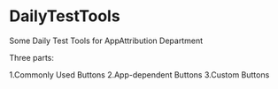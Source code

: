 # DailyTestTools
Some Daily Test Tools for AppAttribution Department

Three parts:  
   <p>1.Commonly Used Buttons 
   2.App-dependent Buttons 
   3.Custom Buttons

